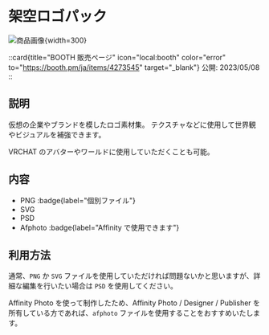 # 架空ロゴパック

![商品画像](/graphics/item_logo_pack.png){width=300}

::card{title="BOOTH 販売ページ" icon="local:booth" color="error" to="https://booth.pm/ja/items/4273545" target="\_blank"}
公開: 2023/05/08
::

## 説明

仮想の企業やブランドを模したロゴ素材集。
テクスチャなどに使用して世界観やビジュアルを補強できます。

VRCHAT のアバターやワールドに使用していただくことも可能。

## 内容

- PNG :badge{label="個別ファイル"}
- SVG
- PSD
- Afphoto :badge{label="Affinity で使用できます"}

## 利用方法

通常、`PNG` か `SVG` ファイルを使用していただければ問題ないかと思いますが、詳細な編集を行いたい場合は `PSD` を使用してください。

Affinity Photo を使って制作したため、Affinity Photo / Designer / Publisher を所有している方であれば、`afphoto` ファイルを使用することをおすすめいたします。
